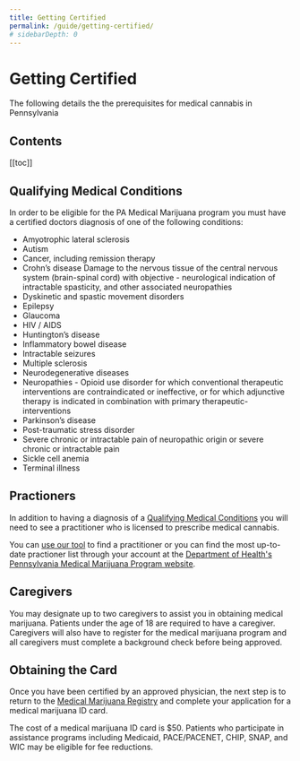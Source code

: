 ```yaml
---
title: Getting Certified
permalink: /guide/getting-certified/
# sidebarDepth: 0
---
```


# Getting Certified

The following details the the prerequisites for medical cannabis in Pennsylvania

## Contents
[[toc]]


<Ads />

## Qualifying Medical Conditions

In order to be eligible for the PA Medical Marijuana program you must have a certified doctors diagnosis of one of the following conditions:

- Amyotrophic lateral sclerosis
- Autism
- Cancer, including remission therapy
- Crohn’s disease
Damage to the nervous tissue of the central nervous system (brain-spinal cord) with objective - neurological indication of intractable spasticity, and other associated neuropathies
- Dyskinetic and spastic movement disorders
- Epilepsy
- Glaucoma
- HIV / AIDS
- Huntington’s disease
- Inflammatory bowel disease
- Intractable seizures
- Multiple sclerosis
- Neurodegenerative diseases
- Neuropathies - Opioid use disorder for which conventional therapeutic interventions are contraindicated or ineffective, or for which adjunctive therapy is indicated in combination with primary therapeutic- interventions
- Parkinson’s disease
- Post-traumatic stress disorder
- Severe chronic or intractable pain of neuropathic origin or severe chronic or intractable pain
- Sickle cell anemia
- Terminal illness


## Practioners 

In addition to having a diagnosis of a [Qualifying Medical Conditions](/guide/getting-certified.html#qualifying-medical-conditions) you will need to see a practitioner who is licensed to prescribe medical cannabis.

You can [use our tool](/tools/find-practitioners.html) to find a practitioner or you can find the most up-to-date practioner list through your account at the [Department of Health's Pennsylvania Medical Marijuana Program website](https://padohmmp.custhelp.com/app/login).

<Practitioners />


## Caregivers

You may designate up to two caregivers to assist you in obtaining medical marijuana. Patients under the age of 18 are required to have a caregiver. Caregivers will also have to register for the medical marijuana program and all caregivers must complete a background check before being approved. 

## Obtaining the Card

Once you have been certified by an approved physician, the next step is to return to the [Medical Marijuana Registry](https://padohmmp.custhelp.com/app/login) and complete your application for a medical marijuana ID card.

The cost of a medical marijuana ID card is $50. Patients who participate in assistance programs including Medicaid, PACE/PACENET, CHIP, SNAP, and WIC may be eligible for fee reductions.